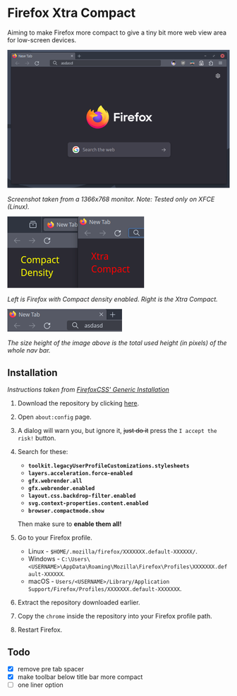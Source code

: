 # Firefox Xtra Compact

Aiming to make Firefox more compact to give a tiny bit more web view area for low-screen devices. 


![screenshot](1.png)

*Screenshot taken from a 1366x768 monitor. Note: Tested only on XFCE (Linux).*


![comparison](2.png)

*Left is Firefox with Compact density enabled. Right is the Xtra Compact.*

![height](3.png)

*The size height of the image above is the total used height (in pixels) of the whole nav bar.*

## Installation
*Instructions taken from [FirefoxCSS' Generic Installation](https://github.com/FirefoxCSS-Store/FirefoxCSS-Store.github.io/blob/main/README.md#generic-installation)*

1. Download the repository by clicking [here](https://github.com/CarterSnich/firefox-xtra-compact/archive/refs/heads/master.zip).
2. Open `about:config` page.
3. A dialog will warn you, but ignore it, ~~just do it~~ press the `I accept the risk!` button.
4. Search for these:

	+ **`toolkit.legacyUserProfileCustomizations.stylesheets`**
	+ **`layers.acceleration.force-enabled`**
	+ **`gfx.webrender.all`**
	+ **`gfx.webrender.enabled`**
	+ **`layout.css.backdrop-filter.enabled`**
	+ **`svg.context-properties.content.enabled`**
	+ **`browser.compactmode.show`**

	Then make sure to **enable them all!**


5. Go to your Firefox profile.

	+ Linux - `$HOME/.mozilla/firefox/XXXXXXX.default-XXXXXX/`.
	+ Windows - `C:\Users\<USERNAME>\AppData\Roaming\Mozilla\Firefox\Profiles\XXXXXXX.default-XXXXXX`.
	+ macOS - `Users/<USERNAME>/Library/Application Support/Firefox/Profiles/XXXXXXX.default-XXXXXXX`.

6. Extract the repository downloaded earlier.
8. Copy the `chrome` inside the repository into your Firefox profile path.
9. Restart Firefox.

## Todo

- [x] remove pre tab spacer
- [x] make toolbar below title bar more compact
- [ ] one liner option
